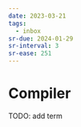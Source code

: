 ```yaml
---
date: 2023-03-21
tags:
  - inbox
sr-due: 2024-01-29
sr-interval: 3
sr-ease: 251
---
```


# Compiler

TODO: add term
